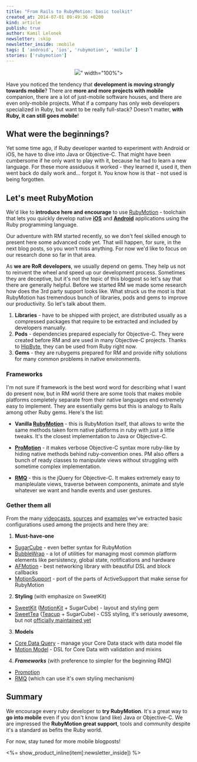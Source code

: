 ```yaml
---
title: "From Rails to RubyMotion: basic toolkit"
created_at: 2014-07-01 09:49:36 +0200
kind: article
publish: true
author: Kamil Lelonek
newsletter: :skip
newsletter_inside: :mobile
tags: [ 'android', 'ios', 'rubymotion', 'mobile' ]
stories: ['rubymotion']
---
```


<p>
  <figure align="center">
    <img src="<%= src_fit("mobile/go-mobile.jpg") %>" width="100%">
  </figure>
</p>

Have you noticed the tendency that **development is moving strongly towards mobile**? There are **more and more projects with mobile** companion, there are a lot of just-mobile software houses, and there are even only-mobile projects.
What if a company has only web developers specialized in Ruby, but want to be really full-stack? Doesn't matter, **with Ruby, it can still goes mobile**!

<!-- more -->

## What were the beginnings?

Yet some time ago, if Ruby developer wanted to experiment with Android or iOS, he have to dive into Java or Objective-C. That might have been cumbersome if he only want to play with it, because he had to learn a new language. For these more assiduous it worked - they learned it, used it, then went back do daily work and... forgot it. You know how is that - not used is being forgotten.

## Let's meet RubyMotion

We'd like to **introduce here and encourage** to use [RubyMotion](http://rubymotion.com/) - toolchain that lets you quickly develop native **[iOS](https://github.com/HipByte/RubyMotionSamples/tree/master/ios)** and **[Android](https://github.com/HipByte/RubyMotionSamples/tree/master/android)** applications using the Ruby programming language.

Our adventure with RM started recently, so we don't feel skilled enough to present here some advanced code yet. That will happen, for sure, in the next blog posts, so you won't miss anything. For now we'd like to focus on our research done so far in that area.

As **we are RoR developers**, we usually depend on gems. They help us not to reinvent the wheel and speed up our development process. Sometimes they are deceptive, but it's not the topic of this blogpost so let's say that there are generally helpful.
Before we started RM we made some research how does the 3rd party support looks like. What struck us the most is that RubyMotion has tremendous bunch of libraries, pods and gems to improve our productivity. So let's talk about them.

1. **Libraries** - have to be shipped with project, are distributed usually as a compressed packages that require to be extracted and included by developers manually.
2. **Pods** - dependencies prepared especially for Objective-C. They were created before RM and are used in many Objective-C projects. Thanks to [HipByte](https://github.com/HipByte/motion-cocoapods), they can be used from Ruby right now.
3. **Gems** - they are rubygems prepared for RM and provide nifty solutions for many common problems in native environments.

### Frameworks
I'm not sure if framework is the best word word for describing what I want do present now, but in RM world there are some tools that makes mobile platforms completely separate from their native languages end extremely easy to implement. They are essentially gems but this is analogy to Rails among other Ruby gems. Here's the list:

- **Vanilla [RubyMotion](http://www.rubymotion.com/features/)** - this is RubyMotion itself, that allows to write the same methods taken form native platforms in ruby with just a little tweaks. It's the closest implementation to Java or Objective-C.

- **[ProMotion](https://github.com/clearsightstudio/ProMotion)** - it makes verbose Objective-C syntax more ruby-like by hiding native methods behind ruby-convention ones. PM also offers a bunch of ready classes to manipulate views without struggling with sometime complex implementation.

- **[RMQ](http://infinitered.com/rmq/)** - this is the jQuery for Objective-C. It makes extremely easy to manipleulate views, traverse between components, animate and style whatever we want and handle events and user gestures.

### Gether them all
From the many [videocasts](http://bigbinary.com/videos/learn-rubymotion), [sources](http://rubymotion-tutorial.com/) and [examples](http://confreaks.com/videos?search=rubymotion) we've extracted basic configurations used among the projects and here they are:

1. **Must-have-one**
 - [SugarCube](https://github.com/rubymotion/sugarcube) - even better syntax for RubyMotion
 - [BubbleWrap](https://github.com/rubymotion/BubbleWrap) - a lot of utilities for managing most common platform elements like persistency, global state, notifications and hardware
 - [AFMotion](https://github.com/usepropeller/afmotion) - best networking library with beautiful DSL and block callbacks
 - [MotionSupport](https://github.com/rubymotion/motion-support) - port of the parts of ActiveSupport that make sense for RubyMotion<p/>

2. **Styling** (with emphasize on SweetKit)
 - [SweetKit](https://github.com/motion-kit/sweet-kit) ([MotionKit](https://github.com/motion-kit/motion-kit) + SugarCube) - layout and styling gem
 - [SweetTea](https://github.com/colinta/sweettea) ([Teacup](https://github.com/colinta/teacup) + SugarCube) - CSS styling, it's seriously awesome, but not [officially maintained yet](https://github.com/motion-kit/motion-kit#goodbye-teacup)<p/>
 
3. **Models**
 - [Core Data Query](https://github.com/infinitered/cdq) -  manage your Core Data stack with data model file
 - [Motion Model](https://github.com/sxross/MotionModel) - DSL for Core Data with validation and mixins<p/>

4. ***Frameworks*** (with preference to simpler for the beginning RMQ)
 - [Promotion](https://github.com/clearsightstudio/ProMotion)
 - [RMQ](https://github.com/infinitered/rmq) (which can use it's own styling mechanism)<p/>

## Summary
We encourage every ruby developer to **try RubyMotion**. It's a great way to **go into mobile** even if you don't know (and like) Java or Objective-C. We are impressed the **RubyMotion great support**, tools and community despite it's a standard as befits the Ruby world.

For now, stay tuned for more mobile blogposts!


<%= show_product_inline(item[:newsletter_inside]) %>
